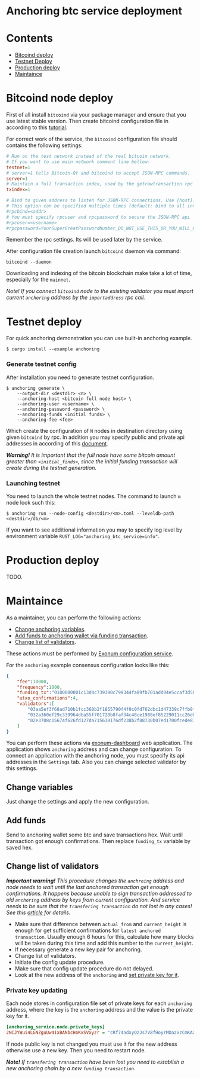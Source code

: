 # Anchoring btc service deployment

# Contents
* [Bitcoind deploy](#bitcoind-node-deploy)
* [Testnet Deploy](#testnet-deploy)
* [Production deploy](#production-deploy)
* [Maintaince](#maintaince)

# Bitcoind node deploy

First of all install `bitcoind` via your package manager and ensure that you use latest stable version. 
Then create bitcoind configuration file in according to this [tutorial][bitcoin_wiki:configuration].

For correct work of the service, the `bitcoind` configuration file should contains the following settings: 
```ini
# Run on the test network instead of the real bitcoin network. 
# If you want to use main network comment line bellow:
testnet=1
# server=1 tells Bitcoin-Qt and bitcoind to accept JSON-RPC commands. 
server=1
# Maintain a full transaction index, used by the getrawtransaction rpc call.
txindex=1

# Bind to given address to listen for JSON-RPC connections. Use [host]:port notation for IPv6.
# This option can be specified multiple times (default: bind to all interfaces)
#rpcbind=<addr>
# You must specify rpcuser and rpcpassword to secure the JSON-RPC api
#rpcuser=<username>
#rpcpassword=YourSuperGreatPasswordNumber_DO_NOT_USE_THIS_OR_YOU_WILL_GET_ROBBED_385593
```
Remember the rpc settings. Its will be used later by the service.

After configuration file creation launch `bitcoind` daemon via command:
```shell
bitcoind --daemon
```
Downloading and indexing of the bitcoin blockchain make take a lot of time, especially for the `mainnet`.

*Note! If you connect `bitcoind` node to the existing validator you must import current `anchoring` address by the `importaddress` rpc call.*

# Testnet deploy

For quick anchoring demonstration you can use built-in anchoring example.
```shell
$ cargo install --example anchoring
```

### Generate testnet config
After installation you need to generate testnet configuration.
```
$ anchoring generate \
    --output-dir <destdir> <n> \
    --anchoring-host <bitcoin full node host> \
    --anchoring-user <username> \
    --anchoring-password <password> \
    --anchoring-funds <initial funds> \
    --anchoring-fee <fee>
```
Which create the configuration of `N` nodes in destination directory using given `bitcoind` by rpc.
In addition you may specify public and private api addresses in according of this [document][exonum:node_api].

***Warning!** It is important that the full node have some bitcoin amount greater  than `<initial_finds>`, since the initial funding transaction will create during the testnet generation.*

### Launching testnet

You need to launch the whole testnet nodes. 
The command to launch `m` node look such this:
```
$ anchoring run --node-config <destdir>/<m>.toml --leveldb-path <destdir>/db/<m>
```

If you want to see additional information you may to specify log level by environment variable `RUST_LOG="anchoring_btc_service=info"`.

# Production deploy

TODO.

# Maintaince

As a maintainer, you can perform the following actions:
 - [Change anchoring variables](#change-variables).
 - [Add funds to anchoring wallet via funding transaction](#add-funds).
 - [Change list of validators](#change-list-of-validators).
 
These actions must be performed by [Exonum configuration service][exonum:configuration_service]. 

For the `anchoring` example consensus configuration looks like this:
```json
{
    "fee":10000,
    "frequency":1000,
    "funding_tx":"0100000001c13d4c739390c799344fa89fb701add04e5ccaf3d580e4d4379c4b897e3a2266000000006b483045022100ff88211040a8a95a42ca8520749c1b2b4024ce07b3ed1b51da8bb90ef77dbe5d022034b34ef638d23ef0ea532e2c84a8816cb32021112d4bcf1457b4e2c149d1b83f01210250749a68b12a93c2cca6f86a9a9c9ba37f5191e85334c340856209a17cca349afeffffff0240420f000000000017a914180d8e6b0ad7f63177e943752c278294709425bd872908da0b000000001976a914dee9f9433b3f2d24cbd833f83a41e4c1235efa3f88acd6ac1000",
    "utxo_confirmations":4,
    "validators":[
        "03aa5ef3f68ad710b1fcc368b2f1855790f4f0c0fd762dbc1d47339c7ffb8fe363",
        "032a360ef29c339964dba55f701728b8faf34c48ce1988ef85229011cc26d0472f",
        "02e3708c15674f626fd127da715638176df238b2f88730b07ed1700fcede872c25"
    ]
}
```

You can perform these actions via [exonum-dashboard](exonum:dashboard) web application. 
The application shows `anchoring` address and can change configuration. 
To connect an application with the anchoring node, you must specify its api addresses in the `Settings` tab. 
Also you can change selected validator by this settings.

## Change variables

Just change the settings and apply the new configuration.

## Add funds

Send to anchoring wallet some btc and save transactions hex. Wait until transaction got enough confirmations. Then replace `funding_tx` variable by saved hex. 

## Change list of validators

***Important warning!** This procedure changes the `anchroing` address and node needs to wait until the last anchored 
transaction get enough confirmations. 
It happens because unable to sign transaction addressed to old `anchoring` address by keys from current configuration. 
And service needs to be sure that the `transfering transaction` do not lost in any cases!
See this [article][exonum:anchoring_transfering] for details.*

* Make sure that difference between `actual_from` and `current_height` is enough for get sufficient confirmations for `latest anchored transaction`. Usually enough 6 hours for this, calculate how many blocks will be taken during this time and add this number to the `current_height`.
* If necessary generate a new key pair for anchoring.
* Change list of validators.
* Initiate the config update procedure.
* Make sure that config update procedure do not delayed.
* Look at the new address of the `anchoring` and [set private key for it](#private-key-updating).

### Private key updating

Each node stores in configuration file set of private keys for each `anchoring` address, where the key is the `anchoring` address and the value is the private key for it.
```ini
[anchoring_service.node.private_keys]
2NCJYWui4LGNZguUw41xBANbcHoKxSVxyzr = "cRf74adxyQzJs7V8fHoyrMDazxzCmKAan63Cfhf9i4KL69zRkdS2"
```
If node public key is not changed you must use it for the new address otherwise use a new key. Then you need to restart node.

***Note!** If `transfering transaction` have been lost you need to establish a new anchoring chain by a new `funding transaction`.*

[bitcoin_wiki:configuration]: https://en.bitcoin.it/wiki/Running_Bitcoin#Bitcoin.conf_Configuration_File
[exonum:node_api]: https://github.com/exonum/exonum-doc/blob/master/src/architecture/configuration.md#nodeapi
[exonum:configuration_service]: https://github.com/exonum/exonum-configuration
[exonum:dashboard]: https://github.com/exonum/exonum-dashboard
[exonum:anchoring_transfering]: #todo